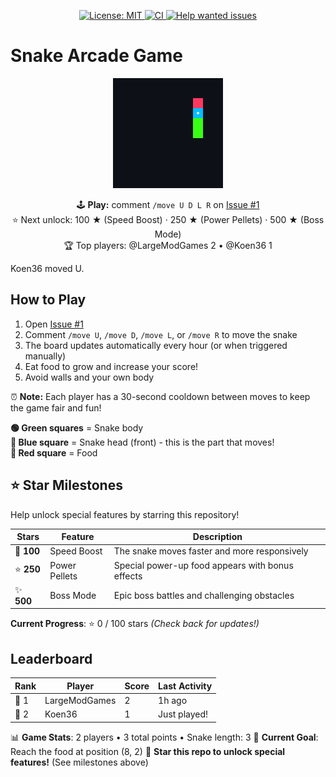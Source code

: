 <p align="center">
  <a href="https://github.com/LargeModGames/LargeModGames">
    <img src="https://img.shields.io/badge/license-MIT-blue.svg" alt="License: MIT"/>
    <img src="https://img.shields.io/github/actions/workflow/status/LargeModGames/LargeModGames/.github/workflows/arcade.yml" alt="CI"/>
    <img src="https://img.shields.io/github/issues/LargeModGames/LargeModGames?label=Help%20wanted" alt="Help wanted issues"/>
  </a>
</p>

# Snake Arcade Game

<!-- SNAKE-BOARD-START -->
<p align="center">
  <img src="snake-board-1749735366303.png?raw=true" width="176" alt="Snake game board"/>
</p>
<p align="center">
  🕹️ <strong>Play:</strong> comment <code>/move U D L R</code> on <a href="../../issues/1">Issue #1</a><br>
  ⭐ Next unlock: 100 ★ (Speed Boost) · 250 ★ (Power Pellets) · 500 ★ (Boss Mode)<br>
  🏆 Top players: @LargeModGames 2 • @Koen36 1
</p>

Koen36 moved U.
<!-- SNAKE-BOARD-END -->

## How to Play

1. Open [Issue #1](../../issues/1)
2. Comment `/move U`, `/move D`, `/move L`, or `/move R` to move the snake
3. The board updates automatically every hour (or when triggered manually)
4. Eat food to grow and increase your score!
5. Avoid walls and your own body

⏰ **Note:** Each player has a 30-second cooldown between moves to keep the game fair and fun!

**🟢 Green squares** = Snake body  
**🔵 Blue square** = Snake head (front) - this is the part that moves!  
**🔴 Red square** = Food

## ⭐ Star Milestones

Help unlock special features by starring this repository!

| Stars | Feature | Description |
|-------|---------|-------------|
| 🌟 **100** | Speed Boost | The snake moves faster and more responsively |
| ⭐ **250** | Power Pellets | Special power-up food appears with bonus effects |
| ✨ **500** | Boss Mode | Epic boss battles and challenging obstacles |

**Current Progress**: ⭐ 0 / 100 stars *(Check back for updates!)*

## Leaderboard

| Rank | Player | Score | Last Activity |
|------|--------|-------|---------------|
| 🥇 1 | LargeModGames | 2 | 1h ago |
| 🥈 2 | Koen36 | 1 | Just played! |

📊 **Game Stats**: 2 players • 3 total points • Snake length: 3
🎯 **Current Goal**: Reach the food at position (8, 2)
🌟 **Star this repo to unlock special features!** (See milestones above)
